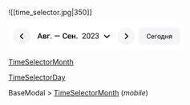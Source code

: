 

![[time_selector.jpg|350]]

<img src="../../assets/time_selector.jpg" width="350">

[TimeSelectorMonth](Month.md)

[TimeSelectorDay](AccountingCalendar/TimeSelector/Day.md)

BaseModal > [TimeSelectorMonth](Month.md) (*mobile*)